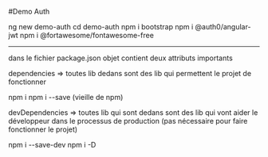 #Demo Auth

ng new demo-auth
cd demo-auth
npm i bootstrap
npm i @auth0/angular-jwt
npm i @fortawesome/fontawesome-free


-----------------

dans le fichier package.json objet contient deux attributs importants

dependencies => toutes lib dedans sont des lib qui permettent le projet de fonctionner

npm i <package>
npm i <package> --save (vieille de npm)

devDependencies => toutes lib qui sont dedans sont des lib qui vont aider le développeur
dans le processus de production (pas nécessaire pour faire fonctionner le projet)

npm i <package> --save-dev
npm i <package> -D

